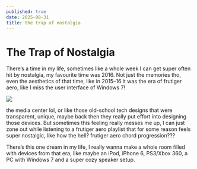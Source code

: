 ```yaml
---
published: true
date: 2025-08-31
title: the trap of nostalgia
---
```

# The Trap of Nostalgia

There’s a time in my life, sometimes like a whole week I can get super often hit by nostalgia, my favourite time was 2016. Not just the memories tho, even the aesthetics of that time, like in 2015–16 it was the era of frutiger aero, like I miss the user interface of Windows 7!

![](/media/images%20(6).jpeg)

the media center lol, or like those old-school tech designs that were transparent, unique, maybe back then they really put effort into designing those devices. But sometimes this feeling really messes me up, I can just zone out while listening to a frutiger aero playlist that for some reason feels super nostalgic, like how the hell? frutiger aero chord progression???

There’s this one dream in my life, I really wanna make a whole room filled with devices from that era, like maybe an iPod, iPhone 6, PS3/Xbox 360, a PC with Windows 7 and a super cozy speaker setup.
